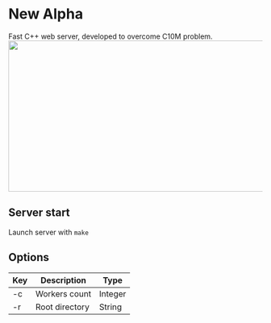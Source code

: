 # New Alpha
Fast C++ web server, developed to overcome C10M problem.</br>
<img src="http://i.imgur.com/0hS4ZB7.png" width="1000px" height="300px" />

## Server start
Launch server with `make`<br>

## Options

| Key  | Description                             | Type    |
|------|-----------------------------------------|---------|
|  -с  | Workers count                           | Integer |
|  -r  | Root directory                          | String  |
